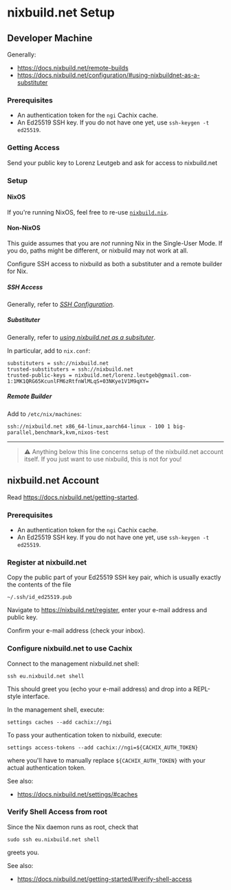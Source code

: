 # nixbuild.net Setup

## Developer Machine

Generally:
 - <https://docs.nixbuild.net/remote-builds>
 - <https://docs.nixbuild.net/configuration/#using-nixbuildnet-as-a-substituter>

### Prerequisites

 - An authentication token for the `ngi` Cachix cache.
 - An Ed25519 SSH key. If you do not have one yet,
   use `ssh-keygen -t ed25519`.

### Getting Access

Send your public key to Lorenz Leutgeb and ask for access to nixbuild.net

### Setup

#### NixOS

If you're running NixOS, feel free to re-use [`nixbuild.nix`](./nixbuild.nix).

#### Non-NixOS

This guide assumes that you are *not* running Nix in the Single-User Mode.
If you do, paths might be different, or nixbuild may not work at all.

Configure SSH access to nixbuild as both a substituter and a remote builder for Nix.

##### SSH Access

Generally, refer to [*SSH Configuration*](https://docs.nixbuild.net/getting-started/#ssh-configuration).

##### Substituter

Generally, refer to [*using nixbuild.net as a subsituter*](https://docs.nixbuild.net/configuration/#using-nixbuildnet-as-a-substituter).

In particular, add to `nix.conf`:
```
substituters = ssh://nixbuild.net
trusted-substituters = ssh://nixbuild.net
trusted-public-keys = nixbuild.net/lorenz.leutgeb@gmail.com-1:1MK1QRG65KcunlFM6zRtfnWlMLqS+03NKye1V1M9qXY=
```

##### Remote Builder

Add to `/etc/nix/machines`:
```
ssh://nixbuild.net x86_64-linux,aarch64-linux - 100 1 big-parallel,benchmark,kvm,nixos-test
```

---

> ⚠️ Anything below this line concerns setup of the nixbuild.net account itself.
> If you just want to use nixbuild, this is not for you!

## nixbuild.net Account

Read <https://docs.nixbuild.net/getting-started>.

### Prerequisites

 - An authentication token for the `ngi` Cachix cache.
 - An Ed25519 SSH key. If you do not have one yet,
   use `ssh-keygen -t ed25519`.

### Register at nixbuild.net

Copy the public part of your Ed25519 SSH key pair, which is
usually exactly the contents of the file

    ~/.ssh/id_ed25519.pub

Navigate to <https://nixbuild.net/register>, enter your e-mail
address and public key.

Confirm your e-mail address (check your inbox).

### Configure nixbuild.net to use Cachix

Connect to the management nixbuild.net shell:

    ssh eu.nixbuild.net shell

This should greet you (echo your e-mail address)
and drop into a REPL-style interface.

In the management shell, execute:

    settings caches --add cachix://ngi

To pass your authentication token to nixbuild, execute:

    settings access-tokens --add cachix://ngi=${CACHIX_AUTH_TOKEN}

where you'll have to manually replace `${CACHIX_AUTH_TOKEN}`
with your actual authentication token.

See also:
 - <https://docs.nixbuild.net/settings/#caches>

### Verify Shell Access from root

Since the Nix daemon runs as root, check that

    sudo ssh eu.nixbuild.net shell

greets you.

See also:
 - <https://docs.nixbuild.net/getting-started/#verify-shell-access>